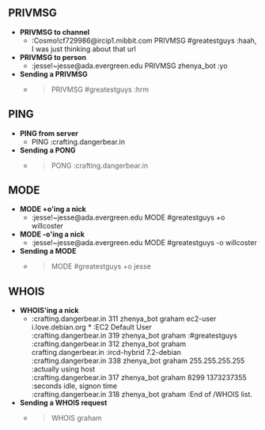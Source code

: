 
PRIVMSG
-------
   - **PRIVMSG to channel**
      - :Cosmo\!cf729986@ircip1\.mibbit\.com PRIVMSG \#greatestguys :haah, I was just thinking about that url
   - **PRIVMSG to person**
      - :jesse\!~jesse@ada\.evergreen\.edu PRIVMSG zhenya\_bot :yo
   - **Sending a PRIVMSG**
      - > PRIVMSG \#greatestguys :hrm

PING
----
   - **PING from server**
      - PING :crafting\.dangerbear\.in
   - **Sending a PONG**
      - > PONG :crafting\.dangerbear\.in

MODE
----
   - **MODE +o'ing a nick**
      - :jesse\!~jesse@ada\.evergreen\.edu MODE \#greatestguys \+o willcoster
   - **MODE -o'ing a nick**
      - :jesse\!~jesse@ada\.evergreen.edu MODE \#greatestguys \-o willcoster
   - **Sending a MODE**
      - > MODE \#greatestguys \+o jesse

WHOIS
-----
   - **WHOIS'ing a nick**
      -  :crafting\.dangerbear\.in 311 zhenya\_bot graham ec2\-user i\.love\.debian\.org \* :EC2 Default User   
         :crafting\.dangerbear\.in 319 zhenya\_bot graham :\#greatestguys   
         :crafting\.dangerbear\.in 312 zhenya\_bot graham crafting\.dangerbear\.in :ircd\-hybrid 7\.2\-debian   
         :crafting\.dangerbear\.in 338 zhenya\_bot graham 255\.255\.255\.255 :actually using host   
         :crafting\.dangerbear\.in 317 zhenya\_bot graham 8299 1373237355 :seconds idle, signon time   
         :crafting\.dangerbear\.in 318 zhenya\_bot graham :End of /WHOIS list\.   
   - **Sending a WHOIS request**
      -  > WHOIS  graham


